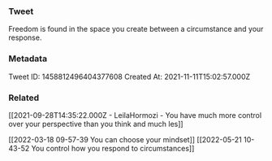 ### Tweet
Freedom is found in the space you create between a circumstance and your response.

### Metadata
Tweet ID: 1458812496404377608
Created At: 2021-11-11T15:02:57.000Z

### Related
[[2021-09-28T14:35:22.000Z - LeilaHormozi - You have much more control over your perspective than you think and much les]]

[[2022-03-18 09-57-39 You can choose your mindset]]
[[2022-05-21 10-43-52 You control how you respond to circumstances]]


